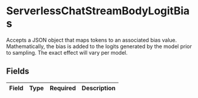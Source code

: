 # ServerlessChatStreamBodyLogitBias

Accepts a JSON object that maps tokens to an associated bias value. Mathematically, the bias is added to the logits generated by the model prior to sampling. The exact effect will vary per model.


## Fields

| Field       | Type        | Required    | Description |
| ----------- | ----------- | ----------- | ----------- |
